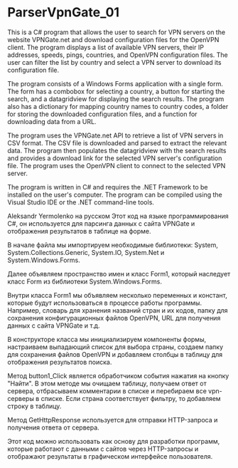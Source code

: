 # ParserVpnGate_01
This is a C# program that allows the user to search for VPN servers on the website VPNGate.net and download configuration files for the OpenVPN client. The program displays a list of available VPN servers, their IP addresses, speeds, pings, countries, and OpenVPN configuration files. The user can filter the list by country and select a VPN server to download its configuration file.

The program consists of a Windows Forms application with a single form. The form has a combobox for selecting a country, a button for starting the search, and a datagridview for displaying the search results. The program also has a dictionary for mapping country names to country codes, a folder for storing the downloaded configuration files, and a function for downloading data from a URL.

The program uses the VPNGate.net API to retrieve a list of VPN servers in CSV format. The CSV file is downloaded and parsed to extract the relevant data. The program then populates the datagridview with the search results and provides a download link for the selected VPN server's configuration file. The program uses the OpenVPN client to connect to the selected VPN server.

The program is written in C# and requires the .NET Framework to be installed on the user's computer. The program can be compiled using the Visual Studio IDE or the .NET command-line tools.




Aleksandr Yermolenko
на русском
Этот код на языке программирования C#, он используется для парсинга данных с сайта VPNGate и отображения результатов в таблице на форме.

В начале файла мы импортируем необходимые библиотеки: System, System.Collections.Generic, System.IO, System.Net и System.Windows.Forms.

Далее объявляем пространство имен и класс Form1, который наследует класс Form из библиотеки System.Windows.Forms.

Внутри класса Form1 мы объявляем несколько переменных и констант, которые будут использоваться в процессе работы программы. Например, словарь для хранения названий стран и их кодов, папку для сохранения конфигурационных файлов OpenVPN, URL для получения данных с сайта VPNGate и т.д.

В конструкторе класса мы инициализируем компоненты формы, настраиваем выпадающий список для выбора страны, создаем папку для сохранения файлов OpenVPN и добавляем столбцы в таблицу для отображения результатов поиска.

Метод button1_Click является обработчиком события нажатия на кнопку "Найти". В этом методе мы очищаем таблицу, получаем ответ от сервера, отбрасываем комментарии в списке и перебираем все vpn-серверы в списке. Если страна соответствует фильтру, то добавляем строку в таблицу.

Метод GetHttpResponse используется для отправки HTTP-запроса и получения ответа от сервера.

Этот код можно использовать как основу для разработки программ, которые работают с данными с сайтов через HTTP-запросы и отображают результаты в графическом интерфейсе пользователя.





